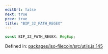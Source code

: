 ```yaml
---
editUrl: false
next: true
prev: true
title: "BIP_32_PATH_REGEX"
---
```


```ts
const BIP_32_PATH_REGEX: RegExp;
```

Defined in: [packages/iso-filecoin/src/utils.js:145](https://github.com/hugomrdias/filecoin/blob/main/packages/iso-filecoin/src/utils.js#L145)

